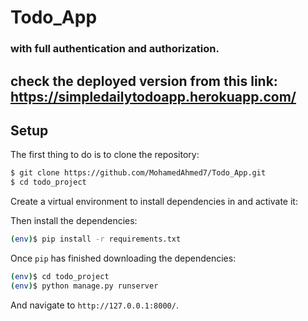 # Todo_App

### with full authentication and authorization.

## check the deployed version from this link: https://simpledailytodoapp.herokuapp.com/

## Setup

The first thing to do is to clone the repository:

```sh
$ git clone https://github.com/MohamedAhmed7/Todo_App.git
$ cd todo_project
```
Create a virtual environment to install dependencies in and activate it:

Then install the dependencies:

```sh
(env)$ pip install -r requirements.txt
```

Once `pip` has finished downloading the dependencies:
```sh
(env)$ cd todo_project
(env)$ python manage.py runserver
```
And navigate to `http://127.0.0.1:8000/`.

